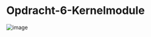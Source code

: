 # Opdracht-6-Kernelmodule
![image](https://user-images.githubusercontent.com/65549734/146573852-a1e9c322-9047-4bfd-98b5-f8872c4ed6f4.png)
